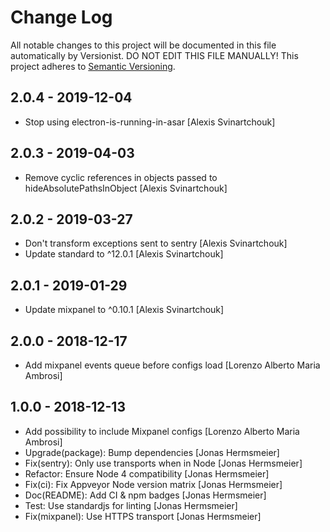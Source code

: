 # Change Log

All notable changes to this project will be documented in this file
automatically by Versionist. DO NOT EDIT THIS FILE MANUALLY!
This project adheres to [Semantic Versioning](http://semver.org/).

## 2.0.4 - 2019-12-04

* Stop using electron-is-running-in-asar [Alexis Svinartchouk]

## 2.0.3 - 2019-04-03

* Remove cyclic references in objects passed to hideAbsolutePathsInObject [Alexis Svinartchouk]

## 2.0.2 - 2019-03-27

* Don't transform exceptions sent to sentry [Alexis Svinartchouk]
* Update standard to ^12.0.1 [Alexis Svinartchouk]

## 2.0.1 - 2019-01-29

* Update mixpanel to ^0.10.1 [Alexis Svinartchouk]

## 2.0.0 - 2018-12-17

* Add mixpanel events queue before configs load [Lorenzo Alberto Maria Ambrosi]

## 1.0.0 - 2018-12-13

* Add possibility to include Mixpanel configs [Lorenzo Alberto Maria Ambrosi]
* Upgrade(package): Bump dependencies [Jonas Hermsmeier]
* Fix(sentry): Only use transports when in Node [Jonas Hermsmeier]
* Refactor: Ensure Node 4 compatibility [Jonas Hermsmeier]
* Fix(ci): Fix Appveyor Node version matrix [Jonas Hermsmeier]
* Doc(README): Add CI & npm badges [Jonas Hermsmeier]
* Test: Use standardjs for linting [Jonas Hermsmeier]
* Fix(mixpanel): Use HTTPS transport [Jonas Hermsmeier]

